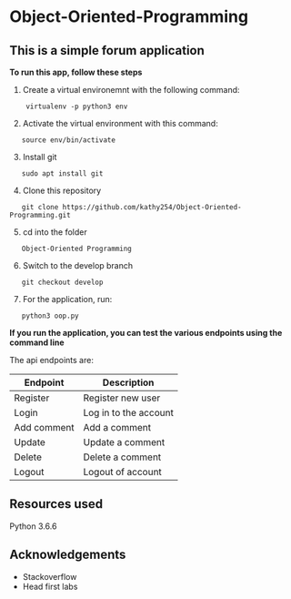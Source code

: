 # Object-Oriented-Programming

This is a simple forum application
-------------------------------------

**To run this app, follow these steps**


1. Create a virtual environemnt with the following command:
```
    virtualenv -p python3 env
```

2. Activate the virtual environment with this command:
```
   source env/bin/activate
```

3. Install git
```
   sudo apt install git
```

4. Clone this repository
```
   git clone https://github.com/kathy254/Object-Oriented-Programming.git
```

5. cd into the folder
```
   Object-Oriented Programming
```

6. Switch to the develop branch
```
   git checkout develop
```

7. For the application, run:
```
   python3 oop.py
```

**If you run the application, you can test the various endpoints using the command line**

The api endpoints are:

| Endpoint | Description |
|-----------|-------------|
| Register  | Register new user|
| Login     | Log in to the account|
| Add comment| Add a comment|
| Update     | Update a comment|
| Delete     | Delete a comment|
| Logout     | Logout of account|

Resources used
----------------
Python 3.6.6

Acknowledgements
------------------
- Stackoverflow
- Head first labs
